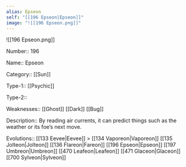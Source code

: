 ```yaml
---
alias: Epseon
self: "[[196 Epseon|Epseon]]"
image: "![[196 Epseon.png]]"
---
```


![[196 Epseon.png]]


Number:: 196

Name:: Epseon

Category:: [[Sun]]

Type-1:: [[Psychic]]

Type-2:: 

Weaknesses:: [[Ghost]] [[Dark]] [[Bug]]

Description:: By reading air currents, it can predict things such as the weather or its foe’s next move.

Evolutions:: [[133 Eevee|Eevee]] > [[134 Vaporeon|Vaporeon]] [[135 Jolteon|Jolteon]] [[136 Flareon|Fareon]] [[196 Epseon|Epseon]] [[197 Umbreon|Umbreon]] [[470 Leafeon|Leafeon]] [[471 Glaceon|Glaceon]] [[700 Sylveon|Sylveon]] 
